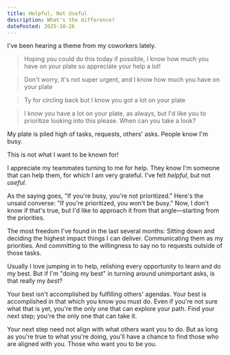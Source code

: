 ```yaml
---
title: Helpful, Not Useful
description: What's the difference?
datePosted: 2025-10-26
---
```


I've been hearing a theme from my coworkers lately.

> Hoping you could do this today if possible, I know how much you have on your plate so appreciate your help a lot!

> Don't worry, it's not super urgent, and I know how much you have on your plate

> Ty for circling back but I know you got a lot on your plate

> I know you have a lot on your plate, as always, but I'd like you to prioritize looking into this please. When can you take a look?

My plate is piled high of tasks, requests, others' asks. People know I'm busy.

This is not what I want to be known for!

I appreciate my teammates turning to me for help. They know I'm someone that can help them, for which I am very grateful. I've felt *helpful*, but not *useful*.

As the saying goes, "If you're busy, you're not prioritized." Here's the unsaid converse: "If you're prioritized, you won't be busy." Now, I don't know if that's true, but I'd like to approach it from that angle—starting from the priorities.

The most freedom I've found in the last several months: Sitting down and deciding the highest impact things I can deliver. Communicating them as my priorities. And committing to the willingness to say no to requests outside of those tasks.

Usually I love jumping in to help, relishing every opportunity to learn and do my best. But if I'm "doing my best" in turning around unimportant asks, is that really my *best*?

Your best isn't accomplished by fulfilling others' agendas. Your best is accomplished in that which you know you must do. Even if you're not sure what that is yet, you're the only one that can explore your path. Find your next step; you're the only one that can take it.

Your next step need not align with what others want you to do. But as long as you're true to what you're doing, you'll have a chance to find those who are aligned with you. Those who want you to be you.
